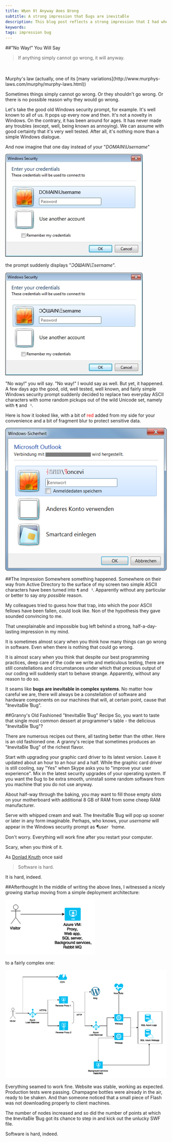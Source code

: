 ```yaml
---
title: Wђen ǁt Anƴwaƴ Əoes Ɯrong
subtitle: A strong impression that ƃugs are inevitaƃle
description: This blog post reflects a strong impression that I had when an unexplainable bug appeared in Windows security prompt - bugs are inevitable.
keywords: 
tags: impression bug
---
```

##"No Way!" You Will Say
> If anything simply cannot go wrong, it will anyway.
<br/>
<br/>
Murphy's law (actually, one of its [many variations](http://www.murphys-laws.com/murphy/murphy-laws.html))

Sometimes things simply cannot go wrong. Or they shouldn't go wrong. Or there is no possible reason why they would go wrong.

Let's take the good old Windows security prompt, for example. It's well known to all of us. It pops up every now and then. It's not a novelty in Windows. On the contrary, it has been around for ages. It has never made any troubles (except, well, being known as annoying). We can assume with good certainty that it's very well tested. After all, it's nothing more than a simple Windows dialogue.

And now imagine that one day instead of your "*DOMAIN\Username*"

![Windows security prompt](/resources/when-it-anyway-goes-wrong/windows-security-prompt.jpg)

the prompt suddenly displays "*ƆѺƜAIN\Ξsername*".

![Windows security prompt with bug](/resources/when-it-anyway-goes-wrong/windows-security-prompt-with-bug.jpg)

"No way!" you will say. "No way!" I would say as well. But yet, it happened. A few days ago the good, old, well tested, well known, and fairly simple Windows security prompt suddenly decided to replace two everyday ASCII characters with some random pickups out of the wild Unicode set, namely with `¶` and `ᅥ`.

<p>
Here is how it looked like, with a bit of <span style="color:red">red</span> added from my side for your convenience and a bit of fragment blur to protect sensitive data.
</p>

![A bug in the Windows security prompt](/resources/when-it-anyway-goes-wrong/a-bug-in-the-windows-security-prompt.png)

##The Impression
Somewhere something happened. Somewhere on their way from Active Directory to the surface of my screen two simple ASCII characters have been turned into `¶` and `ᅥ`. Apparently without any particular or better to say *any possible* reason.

My colleagues tried to guess how that trap, into which the poor ASCII fellows have been fallen, could look like. Non of the hypothesis they gave sounded convincing to me.

That unexplainable and impossible bug left behind a strong, half-a-day-lasting impression in my mind.

It is sometimes almost scary when you think how many things can go wrong in software. Even when there is nothing that could go wrong.

It is almost scary when you think that despite our best programming practices, deep care of the code we write and meticulous testing, there are still constellations and circumstances under which that precious output of our coding will suddenly start to behave strange. Apparently, without any reason to do so.

It seams like **bugs are inevitable in complex systems**. No matter how careful we are, there will always be a constellation of software and hardware components on our machines that will, at certain point, cause that "ǁnevitaƃle Ɓug".

##Granny's Old Fashioned "ǁnevitaƃle Ɓug" Recipe
So, you want to taste that single most common dessert at programmer's table - the delicious "ǁnevitaƃle Ɓug"? 

There are numerous recipes out there, all tasting better than the other. Here is an old fashioned one. A granny's recipe that sometimes produces an "ǁnevitaƃle Ɓug" of the richest flavor.

Start with upgrading your graphic card driver to its latest version. Leave it updated about an hour to an hour and a half. While the graphic card driver is still cooling, say "Yes" when Skype asks you to "improve your user experience". Mix in the latest security upgrades of your operating system. If you want the ƃug to be extra smooth, uninstall some random software from you machine that you do not use anyway.

About half-way through the baking, you may want to fill those empty slots on your motherboard with additional 8 GB of RAM from some cheep RAM manufacturer.

Serve with whipped cream and wait. The ǁnevitaƃle Ɓug will pop up sooner or later in any form imaginable. Perhaps, who knows, your *username* will appear in the Windows security prompt as *¶userᅥname*.

Don't worry. Everything will work fine after you restart your computer.

Scary, when you think of it.

As [Donlad Knuth](http://www-cs-faculty.stanford.edu/~uno/faq.html) once said

> Software is hard.

It is hard, indeed.

##Afterthought
In the middle of writing the above lines, I witnessed a nicely growing startup moving from a simple deployment architecture:

![A simple deployment architecture](/resources/when-it-anyway-goes-wrong/simple-deployment-architecture.png)

to a fairly complex one:

![A complex deployment architecture](/resources/when-it-anyway-goes-wrong/complex-deployment-architecture.png)

Everything seamed to work fine. Website was stable, working as expected. Production tests were passing. Champagne bottles were already in the air, ready to be shaken. And than someone noticed that a small piece of Flash was not downloading properly to client machines.

The number of nodes increased and so did the number of points at which the ǁnevitaƃle Ɓug got its chance to step in and kick out the unlucky SWF file.

Software is hard, indeed.